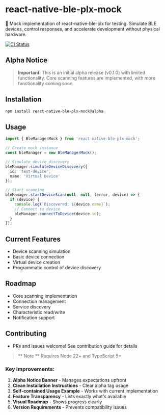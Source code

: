 # react-native-ble-plx-mock
🔌 Mock implementation of react-native-ble-plx for testing. Simulate BLE devices, control responses, and accelerate development without physical hardware.

[![CI Status](https://github.com/dmanto/react-native-ble-plx-mock/actions/workflows/ci.yml/badge.svg)](https://github.com/dmanto/react-native-ble-plx-mock/actions)

## Alpha Notice
> **Important**: This is an initial alpha release (v0.1.0) with limited functionality. Core scanning features are implemented, with more functionality coming soon.

## Installation
```bash
npm install react-native-ble-plx-mock@alpha
```
## Usage

```typescript
import { BleManagerMock } from 'react-native-ble-plx-mock';

// Create mock instance
const bleManager = new BleManagerMock();

// Simulate device discovery
bleManager.simulateDeviceDiscovery({
  id: 'test-device',
  name: 'Virtual Device'
});

// Start scanning
bleManager.startDeviceScan(null, null, (error, device) => {
  if (device) {
    console.log(`Discovered: ${device.name}`);
    // Connect to device
    bleManager.connectToDevice(device.id);
  }
});
```

## Current Features

- Device scanning simulation
- Basic device connection
- Virtual device creation
- Programmatic control of device discovery

## Roadmap

- Core scanning implementation
- Connection management
- Service discovery
- Characteristic read/write
- Notification support

## Contributing

- PRs and issues welcome! See contribution guide for details

> ** Note ** Requires Node 22+ and TypeScript 5+


### Key improvements:
1. **Alpha Notice Banner** - Manages expectations upfront
2. **Clean Installation Instructions** - Clear alpha tag usage
3. **Self-contained Usage Example** - Works with current implementation
4. **Feature Transparency** - Lists exactly what's available
5. **Visual Roadmap** - Shows progress clearly
6. **Version Requirements** - Prevents compatibility issues
